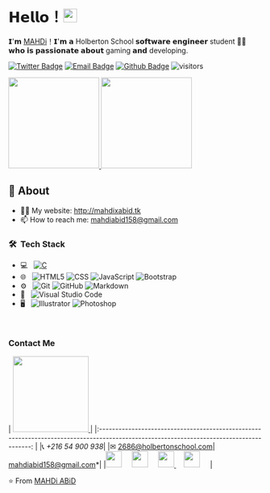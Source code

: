 # 𝗛𝗲𝗹𝗹𝗼！<img src="https://user-images.githubusercontent.com/5679180/79618120-0daffb80-80be-11ea-819e-d2b0fa904d07.gif" width="27px"> 

𝗜'𝗺 [MAHDi](https://github.com/mahdixabid)！𝗜'𝗺 𝗮 Holberton School 𝘀𝗼𝗳𝘁𝘄𝗮𝗿𝗲 𝗲𝗻𝗴𝗶𝗻𝗲𝗲𝗿 student 👨‍💻 𝘄𝗵𝗼 𝗶𝘀 𝗽𝗮𝘀𝘀𝗶𝗼𝗻𝗮𝘁𝗲 𝗮𝗯𝗼𝘂𝘁 gaming 𝗮𝗻𝗱 developing.

[![Twitter Badge](https://img.shields.io/badge/-Twitter-1da1f2?style=flat-square&labelColor=1da1f2&logo=twitter&logoColor=white&link=https://twitter.com/BlackxBoOT)](https://twitter.com/BlackxBoOT)
[![Email Badge](https://img.shields.io/badge/-Email-c14438?style=flat-square&logo=Gmail&logoColor=white&link=mailto:mahdiabid158@gmail.com)](mailto:yaronhuang@foxmail.com)
[![Github Badge](https://img.shields.io/badge/-Github-232323?style=flat-square&logo=Github&logoColor=white&link=https://space.bilibili.com/7708412)](https://github.com/mahdixabid)
![visitors](https://visitor-badge.laobi.icu/badge?page_id=mahdixabid)

<a href="https://github.com/mahdixabid">
  <img height="180em" src="https://github-readme-stats.vercel.app/api?username=mahdixabid&show_icons=true&theme=dark" />
  <img height="180em" src="https://github-readme-stats.vercel.app/api/top-langs/?username=mahdixabid&theme=dark&layout=compact" />
</a>

## 🧐 About

- 👨‍💻 My website: http://mahdixabid.tk
- 📫 How to reach me: mahdiabid158@gmail.com
<h3> 🛠 &nbsp;Tech Stack</h3>

- 💻 &nbsp;
 [![C](https://img.shields.io/static/v1?label=&message=C&color=black)](https://img.shields.io/static/v1?label=<LABEL>&message=<MESSAGE>&color=black)
- 🌐 &nbsp;
  ![HTML5](https://img.shields.io/badge/-HTML5-333333?style=flat&logo=HTML5)
  ![CSS](https://img.shields.io/badge/-CSS-333333?style=flat&logo=CSS3&logoColor=1572B6)
  ![JavaScript](https://img.shields.io/badge/-JavaScript-333333?style=flat&logo=javascript)
  ![Bootstrap](https://img.shields.io/badge/-Bootstrap-333333?style=flat&logo=bootstrap&logoColor=563D7C)
- ⚙️ &nbsp;
  ![Git](https://img.shields.io/badge/-Git-333333?style=flat&logo=git)
  ![GitHub](https://img.shields.io/badge/-GitHub-333333?style=flat&logo=github)
  ![Markdown](https://img.shields.io/badge/-Markdown-333333?style=flat&logo=markdown)
- 🔧 &nbsp;
  ![Visual Studio Code](https://img.shields.io/badge/-Visual%20Studio%20Code-333333?style=flat&logo=visual-studio-code&logoColor=007ACC)
- 🖥 &nbsp;
  ![Illustrator](https://img.shields.io/badge/-Illustrator-333333?style=flat&logo=adobe-illustrator)
  ![Photoshop](https://img.shields.io/badge/-Photoshop-333333?style=flat&logo=adobe-photoshop)

<br/>

### Contact Me
| <a href="https://github.com/rkasale28"><img src="https://www.mayanexpert.com/wp-content/uploads/contact-logo-colour.png" width="150px" height="150px" />
</a> |
|:---------------------------------------------------------------------------------------------------------------------------------------: |
|📞 *+216 54 900 938*|
|✉ 2686@holbertonschool.com| mahdiabid158@gmail.com*|
|<a href="https://www.facebook.com/BlacKxBo0T/"><img src="https://www.flaticon.com/svg/vstatic/svg/4406/4406220.svg?
token=exp=1618532198~hmac=962ba6ca376764a3d540e5d1cb148ae4" width="32px" height="32px"></a> &nbsp; &nbsp; <a
href="https://www.linkedin.com/in/mahdixabid/"><img src="https://www.flaticon.com/svg/vstatic/svg/145/145807.svg?
token=exp=1618531625~hmac=011ebfd985b10f1de10da5ad59c2803c" width="32px" height="32px"></a> &nbsp; &nbsp; <a href="https://bit.ly/2OWIIrc"><img
src="https://www.flaticon.com/svg/vstatic/svg/594/594856.svg?token=exp=1618531998~hmac=c5d822ce8a22673319839d6f5c7fdeb1" width="32px" height="32px">
</a> &nbsp; &nbsp; <a href="https://www.hackerrank.com/rohit_kasale?hr_r=1"><img src="https://www.flaticon.com/svg/vstatic/svg/145/145812.svg?
token=exp=1618531368~hmac=6093bfeac8e988fe384da83c6d95a0b9" width="32px" height="32px"></a> &nbsp; &nbsp; |


⭐️ From [MAHDi ABiD](https://github.com/mahdixabid)
